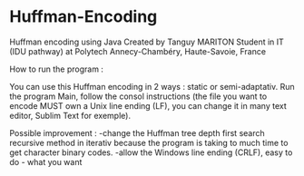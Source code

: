 # Huffman-Encoding
Huffman encoding using Java
Created by Tanguy MARITON
Student in IT (IDU pathway) at Polytech Annecy-Chambéry, Haute-Savoie, France

How to run the program :

You can use this Huffman encoding in 2 ways : static or semi-adaptativ.
Run the program Main, follow the consol instructions (the file you want to encode MUST own a Unix line ending (LF), you can change it in
many text editor, Sublim Text for exemple).

Possible improvement : 
    -change the Huffman tree depth first search recursive method in iterativ because the program is taking to much time 
to get character binary codes.
    -allow the Windows line ending (CRLF), easy to do
    - what you want
